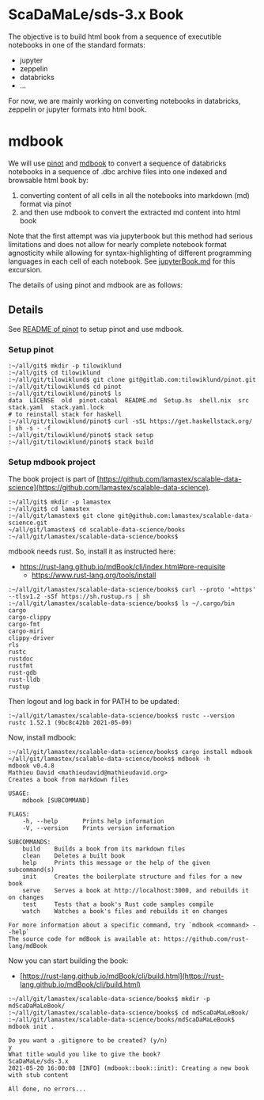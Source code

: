 # ScaDaMaLe/sds-3.x Book

The objective is to build html book from a sequence of executible notebooks in one of the standard formats:

- jupyter
- zeppelin
- databricks
- ...

For now, we are mainly working on converting notebooks in databricks, zeppelin or jupyter formats into html book.

# mdbook

We will use [pinot](https://gitlab.com/tilowiklund/pinot/) and [mdbook](https://rust-lang.github.io/mdBook/index.html) to 
convert a sequence of databricks notebooks in a sequence of .dbc archive files into one indexed and browsable html book by: 

1. converting content of all cells in all the notebooks into markdown (md) format via pinot
2. and then use mdbook to convert the extracted md content into html book

Note that the first attempt was via jupyterbook but this method had serious limitations and does not allow for nearly complete notebook format agnosticity while allowing for syntax-highlighting of different programming languages in each cell of each notebook.
See [jupyterBook.md](jupyterBook.md) for this excursion.
 
The details of using pinot and mdbook are as follows:

## Details

See [README of pinot](https://gitlab.com/tilowiklund/pinot/-/blob/master/README.md) to setup pinot and use mdbook.

### Setup pinot

```
:~/all/git$ mkdir -p tilowiklund
:~/all/git$ cd tilowiklund
:~/all/git/tilowiklund$ git clone git@gitlab.com:tilowiklund/pinot.git
:~/all/git/tilowiklund$ cd pinot
:~/all/git/tilowiklund/pinot$ ls
data  LICENSE  old  pinot.cabal  README.md  Setup.hs  shell.nix  src  stack.yaml  stack.yaml.lock
# to reinstall stack for haskell
:~/all/git/tilowiklund/pinot$ curl -sSL https://get.haskellstack.org/ | sh -s - -f
:~/all/git/tilowiklund/pinot$ stack setup
:~/all/git/tilowiklund/pinot$ stack build
```
### Setup mdbook project

The book project is part of [https://github.com/lamastex/scalable-data-science](https://github.com/lamastex/scalable-data-science).
 
```
:~/all/git$ mkdir -p lamastex
:~/all/git$ cd lamastex
:~/all/git/lamastex$ git clone git@github.com:lamastex/scalable-data-science.git
~/all/git/lamastex$ cd scalable-data-science/books
:~/all/git/lamastex/scalable-data-science/books$ 
```

mdbook needs rust. So, install it as instructed here:

- https://rust-lang.github.io/mdBook/cli/index.html#pre-requisite
  - https://www.rust-lang.org/tools/install

```
:~/all/git/lamastex/scalable-data-science/books$ curl --proto '=https' --tlsv1.2 -sSf https://sh.rustup.rs | sh
:~/all/git/lamastex/scalable-data-science/books$ ls ~/.cargo/bin
cargo
cargo-clippy
cargo-fmt
cargo-miri
clippy-driver
rls
rustc
rustdoc
rustfmt
rust-gdb
rust-lldb
rustup
```

Then logout and log back in for PATH to be updated:

```
:~/all/git/lamastex/scalable-data-science/books$ rustc --version
rustc 1.52.1 (9bc8c42bb 2021-05-09)
```

Now, install mdbook:

```
:~/all/git/lamastex/scalable-data-science/books$ cargo install mdbook
~/all/git/lamastex/scalable-data-science/books$ mdbook -h
mdbook v0.4.8
Mathieu David <mathieudavid@mathieudavid.org>
Creates a book from markdown files

USAGE:
    mdbook [SUBCOMMAND]

FLAGS:
    -h, --help       Prints help information
    -V, --version    Prints version information

SUBCOMMANDS:
    build    Builds a book from its markdown files
    clean    Deletes a built book
    help     Prints this message or the help of the given subcommand(s)
    init     Creates the boilerplate structure and files for a new book
    serve    Serves a book at http://localhost:3000, and rebuilds it on changes
    test     Tests that a book's Rust code samples compile
    watch    Watches a book's files and rebuilds it on changes

For more information about a specific command, try `mdbook <command> --help`
The source code for mdBook is available at: https://github.com/rust-lang/mdBook
```

Now you can start building the book:

- [https://rust-lang.github.io/mdBook/cli/build.html](https://rust-lang.github.io/mdBook/cli/build.html)

```
:~/all/git/lamastex/scalable-data-science/books$ mkdir -p mdScaDaMaLeBook/
:~/all/git/lamastex/scalable-data-science/books$ cd mdScaDaMaLeBook/
:~/all/git/lamastex/scalable-data-science/books/mdScaDaMaLeBook$ mdbook init .

Do you want a .gitignore to be created? (y/n)
y
What title would you like to give the book? 
ScaDaMaLe/sds-3.x            
2021-05-20 16:00:08 [INFO] (mdbook::book::init): Creating a new book with stub content

All done, no errors...
```


